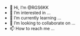 - 👋 Hi, I’m @RGS6KK
- 👀 I’m interested in ...
- 🌱 I’m currently learning ...
- 💞️ I’m looking to collaborate on ...
- 📫 How to reach me ...

<!---
RGS6KK/RGS6KK is a ✨ special ✨ repository because its `README.md` (this file) appears on your GitHub profile.
You can click the Preview link to take a look at your changes.
--->
